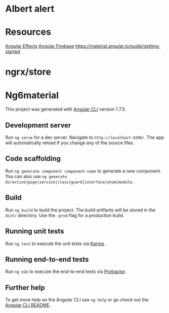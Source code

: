 # Albert alert

# Resources

[Angular Effects](https://www.youtube.com/watch?v=13nWhUndQo4)
[Angular Firebase](https://www.youtube.com/watch?v=-GjF9pSeFTs)
https://material.angular.io/guide/getting-started

# ngrx/store



# Ng6material

This project was generated with [Angular CLI](https://github.com/angular/angular-cli) version 1.7.3.


## Development server

Run `ng serve` for a dev server. Navigate to `http://localhost:4200/`. The app will automatically reload if you change any of the source files.

## Code scaffolding

Run `ng generate component component-name` to generate a new component. You can also use `ng generate directive|pipe|service|class|guard|interface|enum|module`.

## Build

Run `ng build` to build the project. The build artifacts will be stored in the `dist/` directory. Use the `-prod` flag for a production build.

## Running unit tests

Run `ng test` to execute the unit tests via [Karma](https://karma-runner.github.io).

## Running end-to-end tests

Run `ng e2e` to execute the end-to-end tests via [Protractor](http://www.protractortest.org/).

## Further help

To get more help on the Angular CLI use `ng help` or go check out the [Angular CLI README](https://github.com/angular/angular-cli/blob/master/README.md).

